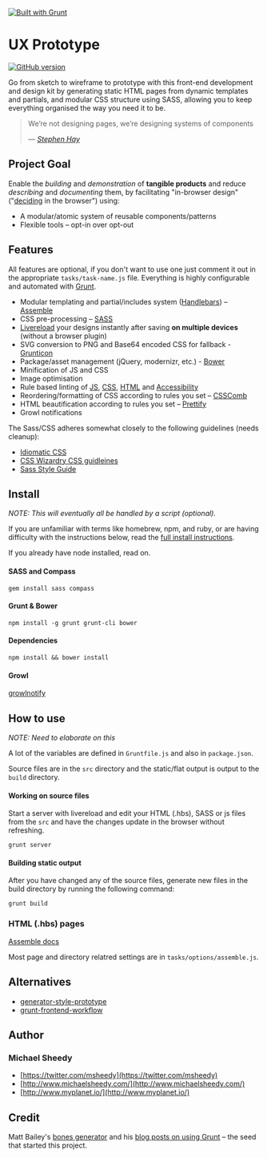 [![Built with Grunt](https://cdn.gruntjs.com/builtwith.png)](http://gruntjs.com/)

# UX Prototype
[![GitHub version](https://badge.fury.io/gh/sheedy%2Fux-prototype.png)](http://badge.fury.io/gh/sheedy%2Fux-prototype)

Go from sketch to wireframe to prototype with this front-end development and design kit by generating static HTML pages from dynamic templates and partials, and modular CSS structure using SASS, allowing you to keep everything organised the way you need it to be.


> We’re not designing pages, we’re designing systems of components 
>
> — <cite>[Stephen Hay](http://www.the-haystack.com/)</cite>


## Project Goal

Enable the *building* and *demonstration* of **tangible products** and reduce *describing* and *documenting* them, by facilitating "in-browser design" ("[deciding](https://the-pastry-box-project.net/dan-mall/2012-september-12) in the browser") using:

- A modular/atomic system of reusable components/patterns
- Flexible tools – opt-in over opt-out


## Features

All features are optional, if you don't want to use one just comment it out in the appropriate ``tasks/task-name.js`` file. Everything is highly configurable and automated with [Grunt](http://gruntjs.com/).

- Modular templating and partial/includes system ([Handlebars](http://handlebarsjs.com/)) – [Assemble](http://assemble.io)
- CSS pre-processing – [SASS](http://sass-lang.com/)
- [Livereload](https://github.com/intesso/connect-livereload) your designs instantly after saving **on multiple devices** (without a browser plugin)
- SVG conversion to PNG and Base64 encoded CSS for fallback - [Grunticon](http://www.grumpicon.com/)
- Package/asset management (jQuery, modernizr, etc.) - [Bower](http://bower.io/)
- Minification of JS and CSS
- Image optimisation
- Rule based linting of [JS](https://github.com/gruntjs/grunt-contrib-jshint), [CSS](https://github.com/stubbornella/csslint), [HTML](https://github.com/yaniswang/HTMLHint) and [Accessibility](https://github.com/globant-ui/arialinter)
- Reordering/formatting of CSS according to rules you set – [CSSComb](https://github.com/csscomb/csscomb.js)
- HTML beautification according to rules you set – [Prettify](https://github.com/jonschlinkert/grunt-prettify)
- Growl notifications

The Sass/CSS adheres somewhat closely to the following guidelines (needs cleanup):

- [Idiomatic CSS](https://github.com/necolas/idiomatic-css)
- [CSS Wizardry CSS guidleines](https://github.com/csswizardry/CSS-Guidelines)
- [Sass Style Guide](http://css-tricks.com/sass-style-guide/)


## Install

*NOTE: This will eventually all be handled by a script (optional).*


If you are unfamiliar with terms like homebrew, npm, and ruby, or are having difficulty with the instructions below, read the [full install instructions](docs/Install.md).

If you already have node installed, read on.

#### SASS and Compass

```
gem install sass compass
```

#### Grunt & Bower

```
npm install -g grunt grunt-cli bower
```

#### Dependencies

```
npm install && bower install
```

#### Growl

[growlnotify](http://growl.info/downloads#generaldownloads)


## How to use

*NOTE: Need to elaborate on this*

A lot of the variables are defined in `Gruntfile.js` and also in `package.json`.

Source files are in the ``src`` directory and the static/flat output is output to the ``build`` directory.

#### Working on source files

Start a server with livereload and edit your HTML (.hbs), SASS or js files from the `src` and have the changes update in the browser without refreshing.

```
grunt server
```

#### Building static output

After you have changed any of the source files, generate new files in the build directory by running the following command:

```
grunt build
```

### HTML (.hbs) pages

[Assemble docs](http://assemble.io/docs/)

Most page and directory relatred settings are in `tasks/options/assemble.js`.

## Alternatives

- [generator-style-prototype](https://github.com/Team-Sass/generator-style-prototype)
- [grunt-frontend-workflow](https://github.com/akikoo/grunt-frontend-workflow)

## Author

### Michael Sheedy

- [https://twitter.com/msheedy](https://twitter.com/msheedy)
- [http://www.michaelsheedy.com/](http://www.michaelsheedy.com/)
- [http://www.myplanet.io/](http://www.myplanet.io/)

## Credit

Matt Bailey's [bones generator](https://github.com/matt-bailey/generator-bones) and his [blog posts on using Grunt](http://www.gpmd.co.uk/blog/front-end-process-flat-builds-and-automation-part-1-introduction/) – the seed that started this project.
